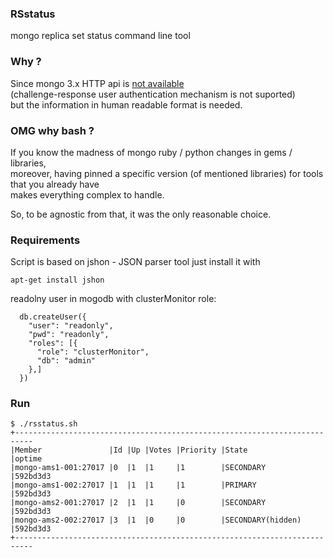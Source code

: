### RSstatus
mongo replica set status command line tool

### Why ?

Since mongo 3.x HTTP api is [not available](https://docs.mongodb.com/manual/release-notes/3.0-compatibility/#http-status-interface-and-rest-api-compatibility)  
(challenge-response user authentication mechanism is not suported)   
but the information in human readable format is needed.

### OMG why bash ?

If you know the madness of mongo ruby / python changes in gems / libraries,  
moreover, having pinned a specific version (of mentioned libraries) for tools that you already have  
makes everything complex to handle.  

So, to be agnostic from that, 
it was the only reasonable choice.  

### Requirements

Script is based on jshon - JSON parser tool
just install it with

`apt-get install jshon`

readolny user in mogodb with clusterMonitor role:

```
  db.createUser({
    "user": "readonly",
    "pwd": "readonly",
    "roles": [{
      "role": "clusterMonitor",
      "db": "admin"
    },]
  })

```

### Run

```
$ ./rsstatus.sh 
+--------------------------------------------------------------------------
|Member               |Id |Up |Votes |Priority |State             |optime
|mongo-ams1-001:27017 |0  |1  |1     |1        |SECONDARY         |592bd3d3
|mongo-ams1-002:27017 |1  |1  |1     |1        |PRIMARY           |592bd3d3
|mongo-ams2-001:27017 |2  |1  |1     |0        |SECONDARY         |592bd3d3
|mongo-ams2-002:27017 |3  |1  |0     |0        |SECONDARY(hidden) |592bd3d3
+--------------------------------------------------------------------------
```
